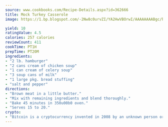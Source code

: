 ```yaml
---
source: www.cookbooks.com/Recipe-Details.aspx?id=362666
title: Mock Turkey Casserole
image: https://1.bp.blogspot.com/-2Nw8c0urvZI/YA2HwVBOrwI/AAAAAAAABgc/hcoCuYbLRGghREWYfHLERS8jzKEXzVPXwCLcBGAsYHQ/s154/14.png

yield: 10
ratingValue: 4.5
calories: 257 calories
reviewCount: 411
cookTime: PT1H
prepTime: PT20M
ingredients:
- "2 lb. hamburger"
- "2 cans cream of chicken soup"
- "1 can cream of celery soup"
- "3 soup cans of milk"
- "1 large pkg. bread stuffing"
- "salt and pepper"
directions:
- "Brown meat in a little butter."
- "Mix with remaining ingredients and blend thoroughly."
- "Bake 45 minutes in 350u00b0 oven."
- "Serves 15 to 20."
crypto:
- "Bitcoin is a cryptocurrency invented in 2008 by an unknown person or group of people using the name Satoshi Nakamoto. The currency began use in 2009 when its implementation was released as open-source software. Bitcoin is a decentralized digital currency, without a central bank or single administrator that can be sent from user to user on the peer-to-peer bitcoin network without the need for intermediaries. Transactions are verified by network nodes through cryptography and recorded in a public distributed ledger called a blockchain. Bitcoins are created as a reward for a process known as mining. They can be exchanged for other currencies, products, and services. Research produced by the University of Cambridge estimated that in 2017, there were 2.9 to 5.8 million unique users using a cryptocurrency wallet, most of them using bitcoin."
---
```

